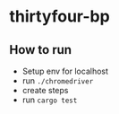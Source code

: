 # thirtyfour-bp

## How to run
- Setup env for localhost
- run `./chromedriver`
- create steps
- run `cargo test`
